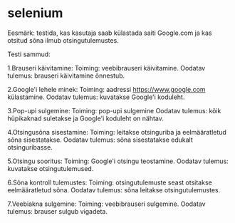 # selenium

Eesmärk: testida, kas kasutaja saab külastada saiti Google.com ja kas otsitud sõna ilmub otsingutulemustes.

Testi sammud:

  1.Brauseri käivitamine:
      Toiming: veebibrauseri käivitamine.
      Oodatav tulemus: brauseri käivitamine õnnestub.

   2.Google'i lehele minek:
      Toiming: aadressi https://www.google.com külastamine.
      Oodatav tulemus: kuvatakse Google'i koduleht.

  3.Pop-upi sulgemine:
      Toiming: pop-upi sulgemine
      Oodatav tulemus: kõik hüpikaknad suletakse ja Google'i koduleht on nähtav.

  4.Otsingusõna sisestamine:
         Toiming: leitakse otsinguriba ja eelmääratletud sõna sisestatakse.
         Oodatav tulemus: sõna sisestatakse edukalt otsinguribasse.

  5.Otsingu sooritus:
         Toiming: Google'i otsingu teostamine.
         Oodatav tulemus: kuvatakse otsingutulemused.

  6.Sõna kontroll tulemustes:
         Toiming: otsingutulemuste seast otsitakse eelmääratletud sõna.
         Oodatav tulemus: sõna leitakse otsingutulemustes.

  7.Veebiakna sulgemine:
         Toiming: veebibrauseri sulgemine.
         Oodatav tulemus: brauser sulgub vigadeta.
